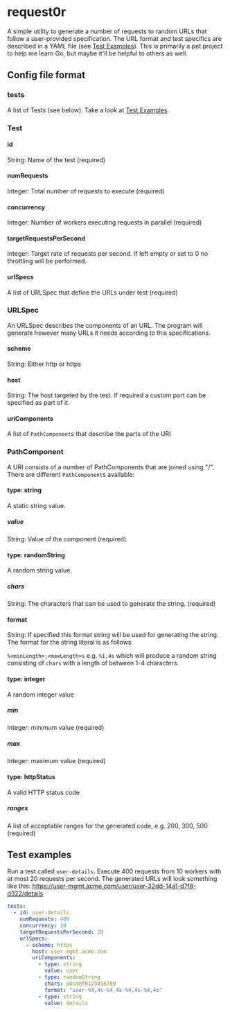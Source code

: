 # request0r
A simple utility to generate a number of requests to random URLs that follow a user-provided specification. The URL format and test specifics are described in a YAML file (see [Test Examples](https://github.com/pbaettig/request0r#test-examples)).
This is primarily a pet project to help me learn Go, but maybe it'll be helpful to others as well.


## Config file format
### tests
A list of Tests (see below). Take a look at [Test Examples](https://github.com/pbaettig/request0r#test-examples).

### Test
#### id
String: Name of the test (required)
#### numRequests
Integer: Total number of requests to execute (required)
#### concurrency
Integer: Number of workers executing requests in parallel (required)
#### targetRequestsPerSecond
Integer: Target rate of requests per second. If left empty or set to 0 no throttling will be performed.
#### urlSpecs
A list of URLSpec that define the URLs under test (required)

### URLSpec
An URLSpec describes the components of an URL. The program will generate however many URLs it needs according to this specifications.
#### scheme
String: Either http or https
#### host
String: The host targeted by the test. If required a custom port can be specified as part of it.
#### uriComponents
A list of `PathComponent`s that describe the parts of the URI

### PathComponent
A URI consists of a number of PathComponents that are joined using "/". There are different `PathComponent`s available:
#### type: string
A static string value.
##### value
String: Value of the component (required)
#### type: randomString
A random string value.
##### chars
String: The characters that can be used to generate the string. (required)

#### format
String: If specified this format string will be used for generating the string. The format for the string literal is as follows 

```%<minLength>,<maxLength>s``` e.g. ```%1,4s``` which will produce a random string consisting of `chars` with a length of between 1-4 characters.
#### type: integer
A random integer value
##### min
Integer: minimum value (required)
##### max
Integer: maximum value (required)

#### type: httpStatus
A valid HTTP status code
##### ranges
A list of acceptable ranges for the generated code, e.g. 200, 300, 500 (required)

## Test examples
Run a test called `user-details`. Execute 400 requests from 10 workers with at most 20 requests per second. The generated URLs will look something like this: https://user-mgmt.acme.com/user/user-32dd-14a1-d7f8-d322/details
```yaml
tests:
  - id: user-details
    numRequests: 400
    concurrency: 10
    targetRequestsPerSecond: 20
    urlSpecs:
      - scheme: https
        host: user-mgmt.acme.com
        uriComponents:
          - type: string
            value: user
          - type: randomString
            chars: abcdef0123456789
            format: "user-%4,4s-%4,4s-%4,4s-%4,4s"  
          - type: string
            value: details
```

